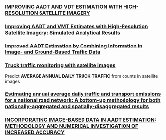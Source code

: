 ### [IMPROVING AADT AND VDT ESTIMATION WITH HIGH-RESOLUTION SATELLITE IMAGERY](https://www.isprs.org/proceedings/XXXIV/part1/paper/00048.pdf)

### [Improving AADT and VMT Estimates with High-Resolution Satellite Imagery: Simulated Analytical Results](https://www.researchgate.net/publication/268596195_Improving_AADT_and_VMT_Estimates_with_High-Resolution_Satellite_Imagery_Simulated_Analytical_Results)

### [Improved AADT Estimation by Combining Information in Image- and Ground-Based Traffic Data](https://ascelibrary.org/doi/abs/10.1061/%28ASCE%290733-947X%282006%29132%3A7%28523%29)





### [Truck traffic monitoring with satellite images](https://www.ml.cmu.edu/research/dap-papers/f18/dap-kaack-lynn.pdf)
Predict __AVERAGE ANNUAL DAILY TRUCK TRAFFIC__ from counts in satellite images  



### [Estimating annual average daily traffic and transport emissions for a national road network: A bottom-up methodology for both nationally-aggregated and spatially-disaggregated results](https://www.sciencedirect.com/science/article/pii/S0966692316307244)



### [INCORPORATING IMAGE-BASED DATA IN AADT ESTIMATION: METHODOLOGY AND NUMERICAL INVESTIGATION OF INCREASED ACCURACY](https://etd.ohiolink.edu/!etd.send_file?accession=osu1123724063&disposition=inline)

